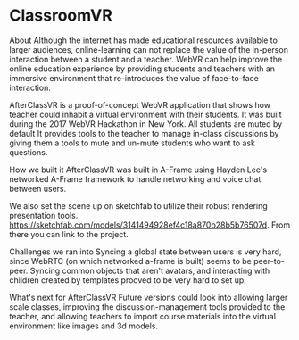 # ClassroomVR

About
Although the internet has made educational resources available to larger audiences, online-learning can not replace the value of the in-person interaction between a student and a teacher. WebVR can help improve the online education experience by providing students and teachers with an immersive environment that re-introduces the value of face-to-face interaction.

AfterClassVR is a proof-of-concept WebVR application that shows how teacher could inhabit a virtual environment with their students. It was built during the 2017 WebVR Hackathon in New York. All students are muted by default It provides tools to the teacher to manage in-class discussions by giving them a tools to mute and un-mute students who want to ask questions.

How we built it
AfterClassVR was built in A-Frame using Hayden Lee's networked A-Frame framework to handle networking and voice chat between users.

We also set the scene up on sketchfab to utilize their robust rendering presentation tools. https://sketchfab.com/models/3141494928ef4c18a870b28b5b76507d. From there you can link to the project.

Challenges we ran into
Syncing a global state between users is very hard, since WebRTC (on which networked a-frame is built) seems to be peer-to-peer. Syncing common objects that aren't avatars, and interacting with children created by templates prooved to be very hard to set up.


What's next for AfterClassVR
Future versions could look into allowing larger scale classes, improving the discussion-management tools provided to the teacher, and allowing teachers to import course materials into the virtual environment like images and 3d models.
